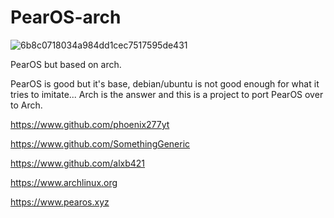 # PearOS-arch
![6b8c0718034a984dd1cec7517595de431](https://user-images.githubusercontent.com/73348506/114875304-047d6b80-9db2-11eb-9640-c6c5f4061cde.png)

PearOS but based on arch.


PearOS is good but it's base, debian/ubuntu is not good enough for what it tries to imitate...
Arch is the answer and this is a project to port PearOS over to Arch.


https://www.github.com/phoenix277yt

https://www.github.com/SomethingGeneric

https://www.github.com/alxb421

https://www.archlinux.org

https://www.pearos.xyz

